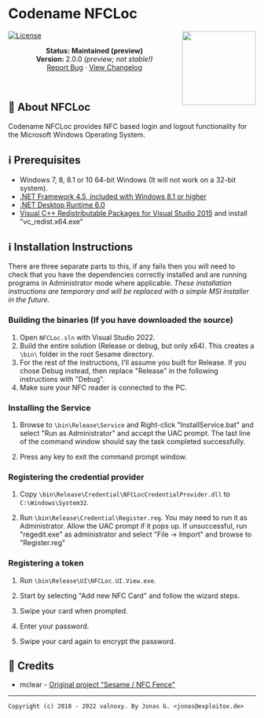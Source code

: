 # Codename NFCLoc

<img align="right" src="https://github.com/mclear/Sesame/blob/master/UI/NFCRing.UI.View/Icon.png" width="150">

[![License](https://img.shields.io/badge/license-GNU%20General%20Public%20License-purple)](/LICENSE)

<p align="center">
   <strong>Status: Maintained (preview)</strong>
   <br />
   <strong>Version: </strong>2.0.0 <em>(preview; not stable!)</em>
   <br />
   <a href="https://github.com/Exploitox/NFCLoc/issues">Report Bug</a>
   ·
   <a href="https://github.com/Exploitox/NFCLoc/blob/main/CHANGELOG.md">View Changelog</a>
  </p>
</p>
</br>

## 🔔 About NFCLoc
Codename NFCLoc provides NFC based login and logout functionality for the Microsoft Windows Operating System.  

## ℹ️ Prerequisites
* Windows 7, 8, 8.1 or 10 64-bit Windows (It will not work on a 32-bit system).
* [.NET Framework 4.5, included with Windows 8.1 or higher](https://www.microsoft.com/en-au/download/details.aspx?id=40779)
* [.NET Desktop Runtime 6.0](https://dotnet.microsoft.com/en-us/download/dotnet/6.0)
* [Visual C++ Redistributable Packages for Visual Studio 2015](https://www.microsoft.com/en-au/download/details.aspx?id=48145) and install "vc_redist.x64.exe"

## ℹ️ Installation Instructions

There are three separate parts to this, if any fails then you will need to check that you have the dependencies correctly installed and are running programs in Administrator mode where applicable.  *These installation instructions are temporary and will be replaced with a simple MSI installer in the future.*

### Building the binaries (If you have downloaded the source)

1. Open ``NFCLoc.sln`` with Visual Studio 2022.
2. Build the entire solution (Release or debug, but only x64). This creates a ``\bin\`` folder in the root Sesame directory.
3. For the rest of the instructions, I'll assume you built for Release. If you chose Debug instead, then replace "Release" in the following instructions with "Debug".
4. Make sure your NFC reader is connected to the PC.

### Installing the Service

1. Browse to ``\bin\Release\Service`` and Right-click "InstallService.bat" and select "Run as Administrator" and accept the UAC prompt. The last line of the command window should say the task completed successfully. 

2. Press any key to exit the command prompt window.


### Registering the credential provider

1. Copy ``\bin\Release\Credential\NFCLocCredentialProvider.dll`` to ``C:\Windows\System32``.

1. Run ``\bin\Release\Credential\Register.reg``. You may need to run it as Administrator. Allow the UAC prompt if it pops up. If unsuccessful, run "regedit.exe" as administrator and select "File -> Import" and browse to "Register.reg"


### Registering a token

1. Run ``\bin\Release\UI\NFCLoc.UI.View.exe``.

1. Start by selecting "Add new NFC Card" and follow the wizard steps.

1. Swipe your card when prompted.

1. Enter your password.

1. Swipe your card again to encrypt the password.


## 📖 Credits
- mclear - [Original project "Sesame / NFC Fence"](https://github.com/mclear/Sesame)

---
```Copyright (c) 2018 - 2022 valnoxy. By Jonas G. <jonas@exploitox.de>```
